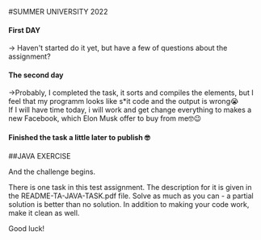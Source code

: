 #SUMMER UNIVERSITY 2022
<h4> First DAY </h4>
-> Haven't started do it yet, but have a few of questions about the assignment?<br> 

<h4 >The second day</h4>
->Probably, I completed the task, it sorts and compiles the elements, but I feel that my programm looks like s*it code and the output is wrong😭 <br> If I will have time today, i will work and get change everything to makes a new Facebook, which Elon Musk offer to buy from me🤓😉

<h4>Finished the task a little later to publish 🤓 </h4>

##JAVA EXERCISE

And the challenge begins.

There is one task in this test assignment. The description for it is given in the README-TA-JAVA-TASK.pdf file. Solve as much as you can - a partial solution is better than no solution. In addition to making your code work, make it clean as well.

Good luck!
